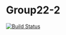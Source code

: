 # Group22-2

[![Build Status](https://travis-ci.org/cs361-W16/Group22-2.svg?branch=master)](https://travis-ci.org/cs361-W16/Group22-2)
